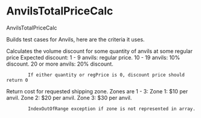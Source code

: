 # AnvilsTotalPriceCalc
AnvilsTotalPriceCalc

Builds test cases for Anvils, here are the criteria it uses. 

Calculates the volume discount for some quantity of anvils at some regular price
            Expected discount:
            1 - 9 anvils:      regular price.
            10 - 19 anvils:    10% discount.
            20 or more anvils: 20% discount.
            
            If either quantity or regPrice is 0, discount price should return 0

Return cost for requested shipping zone.
            Zones are 1 - 3:
            Zone 1: $10 per anvil.
            Zone 2: $20 per anvil.
            Zone 3: $30 per anvil.
            
            IndexOutOfRange exception if zone is not represented in array.
